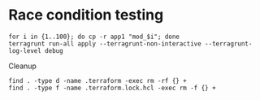 # Race condition testing

```
for i in {1..100}; do cp -r app1 "mod_$i"; done
terragrunt run-all apply --terragrunt-non-interactive --terragrunt-log-level debug
```
Cleanup
```
find . -type d -name .terraform -exec rm -rf {} +
find . -type f -name .terraform.lock.hcl -exec rm -f {} +
```
